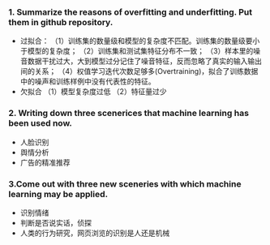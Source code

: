 ### 1. Summarize the reasons of overfitting and underfitting. Put them in github repository.
* 过拟合：
（1）训练集的数量级和模型的复杂度不匹配。训练集的数量级要小于模型的复杂度；
（2）训练集和测试集特征分布不一致；
（3）样本里的噪音数据干扰过大，大到模型过分记住了噪音特征，反而忽略了真实的输入输出间的关系；
（4）权值学习迭代次数足够多(Overtraining)，拟合了训练数据中的噪声和训练样例中没有代表性的特征。
* 欠拟合
（1）模型复杂度过低 
（2）特征量过少

### 2. Writing down three scenerices that machine learning has been used now.
* 人脸识别
* 舆情分析
* 广告的精准推荐
### 3.Come out with three new sceneries with which machine learning may be applied. 
* 识别情绪
* 判断是否说实话，侦探
* 人类的行为研究，网页浏览的识别是人还是机械
